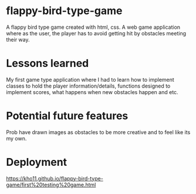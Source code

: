# flappy-bird-type-game

A flappy bird type game created with html, css. A web game application where as the user, the player has to avoid getting hit by obstacles meeting their way.

# Lessons learned

My first game type application where I had to learn how to implement classes to hold the player information/details, functions designed to implement scores, what happens when new obstacles happen and etc. 

# Potential future features

Prob have drawn images as obstacles to be more creative and to feel like its my own. 

# Deployment

https://kho11.github.io/flappy-bird-type-game/first%20testing%20game.html 
